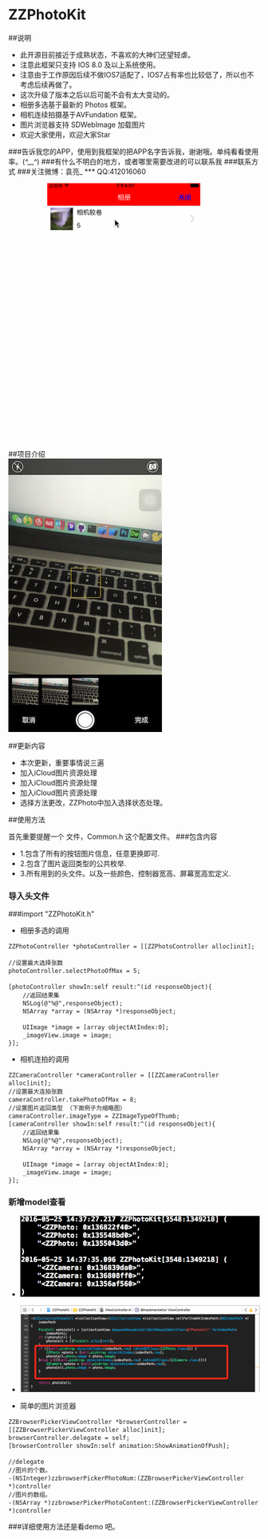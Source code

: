 # ZZPhotoKit
##说明

* 此开源目前接近于成熟状态，不喜欢的大神们还望轻虐。
* 注意此框架只支持 IOS 8.0 及以上系统使用。
* 注意由于工作原因后续不做IOS7适配了，IOS7占有率也比较低了，所以也不考虑后续再做了。
* 这次升级了版本之后以后可能不会有太大变动的。
* 相册多选基于最新的 Photos 框架。
* 相机连续拍摄基于AVFundation 框架。
* 图片浏览器支持 SDWebImage 加载图片
* 欢迎大家使用，欢迎大家Star

###告诉我您的APP，使用到我框架的把APP名字告诉我，谢谢哦。单纯看看使用率。(*^__^*)
###有什么不明白的地方，或者哪里需要改进的可以联系我
###联系方式
###关注微博：袁亮_  *** QQ:412016060

##项目介绍
![image](https://github.com/ACEYL/ZZPhotoKit/raw/master/image/demonstrate.gif)
![image](https://github.com/ACEYL/ZZPhotoKit/raw/master/image/zz_camera_intro.jpg)


##更新内容

* 本次更新，重要事情说三遍
* 加入iCloud图片资源处理
* 加入iCloud图片资源处理
* 加入iCloud图片资源处理
* 选择方法更改，ZZPhoto中加入选择状态处理。

##使用方法

首先重要提醒一个 文件，Common.h 这个配置文件。
###包含内容

* 1.包含了所有的按钮图片信息，任意更换即可.
* 2.包含了图片返回类型的公共枚举.
* 3.所有用到的头文件。以及一些颜色、控制器宽高、屏幕宽高宏定义.

### 导入头文件
###import "ZZPhotoKit.h"

* 相册多选的调用
```
ZZPhotoController *photoController = [[ZZPhotoController alloc]init];

//设置最大选择张数
photoController.selectPhotoOfMax = 5;

[photoController showIn:self result:^(id responseObject){
	//返回结果集
	NSLog(@"%@",responseObject);
	NSArray *array = (NSArray *)responseObject;

	UIImage *image = [array objectAtIndex:0];
	_imageView.image = image;
}];
```

* 相机连拍的调用
```
ZZCameraController *cameraController = [[ZZCameraController alloc]init];
//设置最大连拍张数
cameraController.takePhotoOfMax = 8;
//设置图片返回类型 （下面例子为缩略图）
cameraController.imageType = ZZImageTypeOfThumb;
[cameraController showIn:self result:^(id responseObject){
	//返回结果集
	NSLog(@"%@",responseObject);
	NSArray *array = (NSArray *)responseObject;

	UIImage *image = [array objectAtIndex:0];
	_imageView.image = image;
}];

```
### 新增model查看
* ![image](https://github.com/ACEYL/ZZPhotoKit/raw/master/image/object.png)
* ![image](https://github.com/ACEYL/ZZPhotoKit/raw/master/image/examplepic.png)

* 简单的图片浏览器
```
ZZBrowserPickerViewController *browserController = [[ZZBrowserPickerViewController alloc]init];
browserController.delegate = self;
[browserController showIn:self animation:ShowAnimationOfPush];

//delegate
//图片的个数。
-(NSInteger)zzbrowserPickerPhotoNum:(ZZBrowserPickerViewController *)controller
//图片的数组。
-(NSArray *)zzbrowserPickerPhotoContent:(ZZBrowserPickerViewController *)controller
```

###详细使用方法还是看demo 吧。
